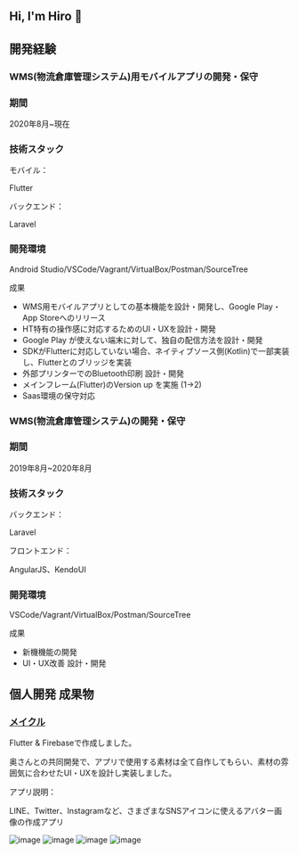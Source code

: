 ## Hi, I'm Hiro 👾

## 開発経験
### WMS(物流倉庫管理システム)用モバイルアプリの開発・保守

### 期間

2020年8月~現在

### 技術スタック

モバイル：

Flutter

バックエンド：

Laravel

### 開発環境

Android Studio/VSCode/Vagrant/VirtualBox/Postman/SourceTree

成果
- WMS用モバイルアプリとしての基本機能を設計・開発し、Google Play・App Storeへのリリース
- HT特有の操作感に対応するためのUI・UXを設計・開発
- Google Play が使えない端末に対して、独自の配信方法を設計・開発
- SDKがFlutterに対応していない場合、ネイティブソース側(Kotlin)で一部実装し、Flutterとのブリッジを実装
- 外部プリンターでのBluetooth印刷 設計・開発
- メインフレーム(Flutter)のVersion up を実施 (1→2)
- Saas環境の保守対応

### WMS(物流倉庫管理システム)の開発・保守

### 期間

2019年8月~2020年8月

### 技術スタック

バックエンド：

Laravel

フロントエンド：

AngularJS、KendoUI

### 開発環境

VSCode/Vagrant/VirtualBox/Postman/SourceTree

成果
- 新機機能の開発
- UI・UX改善 設計・開発

## 個人開発 成果物
### [メイクル](https://play.google.com/store/apps/details?id=com.hirotimes.makeru&hl=ja&gl=US)
Flutter & Firebaseで作成しました。

奥さんとの共同開発で、アプリで使用する素材は全て自作してもらい、素材の雰囲気に合わせたUI・UXを設計し実装しました。

アプリ説明：

LINE、Twitter、Instagramなど、さまざまなSNSアイコンに使えるアバター画像の作成アプリ

![image](https://user-images.githubusercontent.com/78972960/213918154-85bd1bdd-535e-4ec6-81e9-0662460f9b26.png)
![image](https://user-images.githubusercontent.com/78972960/213918176-d49c30f3-9f42-415f-b6a8-f39ea9aafd06.png)
![image](https://user-images.githubusercontent.com/78972960/213918203-7dea7806-026c-40fe-a0ae-96ff45f0938b.png)
![image](https://user-images.githubusercontent.com/78972960/213918210-512a0866-07cd-4871-8731-15d3f9c2dcbc.png)



<!--
**hirotimes/hirotimes** is a ✨ _special_ ✨ repository because its `README.md` (this file) appears on your GitHub profile.

Here are some ideas to get you started:

- 🔭 I’m currently working on ...
- 🌱 I’m currently learning ...
- 👯 I’m looking to collaborate on ...
- 🤔 I’m looking for help with ...
- 💬 Ask me about ...
- 📫 How to reach me: ...
- 😄 Pronouns: ...
- ⚡ Fun fact: ...
-->
